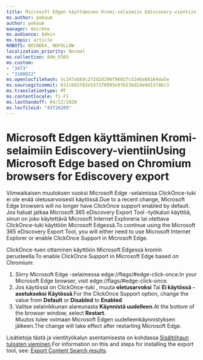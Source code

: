 ```yaml
---
title: Microsoft Edgen käyttäminen Kromi-selaimiin Ediscovery-vientiin
ms.author: pebaum
author: pebaum
manager: mnirkhe
ms.audience: Admin
ms.topic: article
ROBOTS: NOINDEX, NOFOLLOW
localization_priority: Normal
ms.collection: Adm_O365
ms.custom:
- "3473"
- "3100022"
ms.openlocfilehash: 5c247ab69c272d2d296f9602fc5246a08164da5e
ms.sourcegitcommit: 631cbb5f03e5371f0995e976536d24e9d13746c3
ms.translationtype: MT
ms.contentlocale: fi-FI
ms.lasthandoff: 04/22/2020
ms.locfileid: "43726209"
---
```

# <a name="using-microsoft-edge-based-on-chromium-browsers-for-ediscovery-export"></a><span data-ttu-id="713a0-102">Microsoft Edgen käyttäminen Kromi-selaimiin Ediscovery-vientiin</span><span class="sxs-lookup"><span data-stu-id="713a0-102">Using Microsoft Edge based on Chromium browsers for Ediscovery export</span></span>

<span data-ttu-id="713a0-103">Viimeaikaisen muutoksen vuoksi Microsoft Edge -selaimissa ClickOnce-tuki ei ole enää oletusarvoisesti käytössä.</span><span class="sxs-lookup"><span data-stu-id="713a0-103">Due to a recent change, Microsoft Edge browsers will no longer have ClickOnce support enabled by default.</span></span> <span data-ttu-id="713a0-104">Jos haluat jatkaa Microsoft 365 eDiscovery Export Tool -työkalun käyttöä, sinun on joko käytettävä Microsoft Internet Exploreria tai otettava ClickOnce-tuki käyttöön Microsoft Edgessä.</span><span class="sxs-lookup"><span data-stu-id="713a0-104">To continue using the Microsoft 365 eDiscovery Export Tool, you will either need to use Microsoft Internet Explorer or enable ClickOnce Support in Microsoft Edge.</span></span> 

<span data-ttu-id="713a0-105">ClickOnce-tuen ottaminen käyttöön Microsoft Edgessä kromin perusteella:</span><span class="sxs-lookup"><span data-stu-id="713a0-105">To enable ClickOnce Support in Microsoft Edge based on Chromium:</span></span> 
1. <span data-ttu-id="713a0-106">Siirry Microsoft Edge -selaimessa edge://flags/#edge-click-once.</span><span class="sxs-lookup"><span data-stu-id="713a0-106">In your Microsoft Edge browser, visit edge://flags/#edge-click-once.</span></span>
2. <span data-ttu-id="713a0-107">Jos käytössä on ClickOnce-tuki , muuta **oletusarvoksi** Tai **Ei käytössä -asetukseksi** **Käytössä**.</span><span class="sxs-lookup"><span data-stu-id="713a0-107">For the ClickOnce Support option, change the value from **Default** or **Disabled** to **Enabled**.</span></span> 
3. <span data-ttu-id="713a0-108">Valitse selainikkunan alareunasta **Käynnistä uudelleen**.</span><span class="sxs-lookup"><span data-stu-id="713a0-108">At the bottom of the browser window, select **Restart**.</span></span> <br>
 <span data-ttu-id="713a0-109">Muutos tulee voimaan Microsoft Edgen uudelleenkäynnistyksen jälkeen.</span><span class="sxs-lookup"><span data-stu-id="713a0-109">The change will take effect after restarting Microsoft Edge.</span></span> 

<span data-ttu-id="713a0-110">Lisätietoja tästä ja vientityökalun asentamisesta on kohdassa [Sisältöhaun tulosten vieminen](https://docs.microsoft.com/microsoft-365/compliance/export-search-results).</span><span class="sxs-lookup"><span data-stu-id="713a0-110">For information on this and steps for installing the  export tool, see: [ Export Content Search results](https://docs.microsoft.com/microsoft-365/compliance/export-search-results).</span></span>